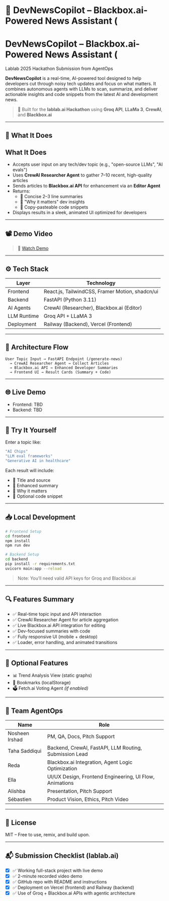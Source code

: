 # 🧠 DevNewsCopilot – Blackbox.ai-Powered News Assistant (
# DevNewsCopilot – Blackbox.ai-Powered News Assistant (
Lablab 2025 Hackathon Submission from AgentOps

**DevNewsCopilot** is a real-time, AI-powered tool designed to help developers cut through noisy tech updates and focus on what matters. It combines autonomous agents with LLMs to scan, summarize, and deliver actionable insights and code snippets from the latest AI and development news.

> 🔬 Built for the **lablab.ai Hackathon** using **Groq API**, **LLaMa 3**, **CrewAI**, and **Blackbox.ai**

---

## 🚀 What It Does
## What It Does

- Accepts user input on any tech/dev topic (e.g., "open-source LLMs", "AI evals")
- Uses **CrewAI Researcher Agent** to gather 7–10 recent, high-quality articles
- Sends articles to **Blackbox.ai API** for enhancement via an **Editor Agent**
- Returns:
  - 🔹 Concise 2–3 line summaries
  - 🔹 "Why it matters" dev insights
  - 🔹 Copy-pasteable code snippets
- Displays results in a sleek, animated UI optimized for developers

---

## 📽️ Demo Video

> 🎥 [Watch Demo](https://your-demo-link.com)

---

## ⚙️ Tech Stack

| Layer | Technology |
|-------|------------|
| Frontend | React.js, TailwindCSS, Framer Motion, shadcn/ui |
| Backend | FastAPI (Python 3.11) |
| AI Agents | CrewAI (Researcher), Blackbox.ai (Editor) |
| LLM Runtime | Groq API + LLaMA 3 |
| Deployment | Railway (Backend), Vercel (Frontend) |

---

## 📐 Architecture Flow

```
User Topic Input → FastAPI Endpoint (/generate-news)
  → CrewAI Researcher Agent → Collect Articles
  → Blackbox.ai API → Enhanced Developer Summaries
  → Frontend UI → Result Cards (Summary + Code)
```

---

## 🌐 Live Demo

- Frontend: TBD
- Backend: TBD

---

## 🧪 Try It Yourself

Enter a topic like:

```bash
"AI Chips"
"LLM eval frameworks"
"Generative AI in healthcare"
```

Each result will include:
- 🔹 Title and source
- 🔹 Enhanced summary
- 🔹 Why it matters
- 🔹 Optional code snippet

---

## 📥 Local Development

```bash
# Frontend Setup
cd frontend
npm install
npm run dev

# Backend Setup
cd backend
pip install -r requirements.txt
uvicorn main:app --reload
```

> Note: You’ll need valid API keys for Groq and Blackbox.ai

---

## 🔍 Features Summary

- ✅ Real-time topic input and API interaction
- ✅ CrewAI Researcher Agent for article aggregation
- ✅ Live Blackbox.ai API integration for editing
- ✅ Dev-focused summaries with code
- ✅ Fully responsive UI (mobile + desktop)
- ✅ Loader, error handling, and animated transitions

---

## 🧠 Optional Features

- 📊 Trend Analysis View (static graphs)
- 📌 Bookmarks (localStorage)
- 🗳️ Fetch.ai Voting Agent *(if enabled)*

---

## 👥 Team AgentOps

| Name | Role |
|------|------|
| Nosheen Irshad | PM, QA, Docs, Pitch Support|
| Taha Saddiqui | Backend, CrewAI, FastAPI, LLM Routing, Submission Lead  |
| Reda | Blackbox.ai Integration, Agent Logic Optimization |
| Ella | UI/UX Design, Frontend Engineering, UI Flow, Animations |
| Alishba |Presentation, Pitch Support |
| Sébastien | Product Vision, Ethics, Pitch Video |

---

## 📄 License

MIT – Free to use, remix, and build upon.

---

## 📬 Submission Checklist (lablab.ai)

- [x] ✅ Working full-stack project with live demo
- [x] ✅ 2-minute recorded video demo
- [x] ✅ GitHub repo with README and instructions
- [x] ✅ Deployment on Vercel (frontend) and Railway (backend)
- [x] ✅ Use of Groq + Blackbox.ai APIs with agentic architecture
